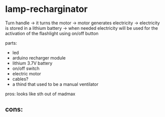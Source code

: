 # lamp-recharginator
Turn handle -> it turns the motor -> motor generates electricity -> electricity is stored in a lithium battery -> when needed electricity will be used for the activation of the flashlight using on/off button

parts:
- led
- arduino recharger module
- lithium 3.7V battery
- on/off switch
- electric motor
- cables?
- a thind that used to be a manual ventilator

pros:
looks like sth out of madmax

cons:
-
